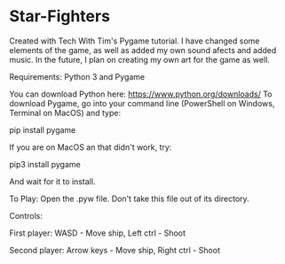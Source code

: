 # Star-Fighters
Created with Tech With Tim's Pygame tutorial.
I have changed some elements of the game, as well as added my own sound afects and added music. In the future, I plan on creating my own art for the game as well.

Requirements:
Python 3 and Pygame 

You can download Python here: https://www.python.org/downloads/
To download Pygame, go into your command line (PowerShell on Windows, Terminal on MacOS) and type:

pip install pygame

If you are on MacOS an that didn't work, try:

pip3 install pygame

And wait for it to install.

To Play:
Open the .pyw file. Don't take this file out of its directory.

Controls: 

First player:
WASD - Move ship, 
Left ctrl - Shoot

Second player:
Arrow keys - Move ship,
Right ctrl - Shoot
